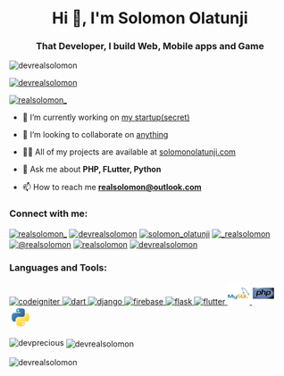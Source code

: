 <h1 align="center">Hi 👋, I'm Solomon Olatunji</h1>
<h3 align="center">That Developer, I build Web, Mobile apps and Game</h3>

<p align="left"> <img src="https://komarev.com/ghpvc/?username=devrealsolomon&label=Profile%20views&color=0e75b6&style=flat" alt="devrealsolomon" /> </p>

<p align="left"> <a href="https://github.com/ryo-ma/github-profile-trophy"><img src="https://github-profile-trophy.vercel.app/?username=devrealsolomon" alt="devrealsolomon" /></a> </p>

<p align="left"> <a href="https://twitter.com/_realsolomon_" target="blank"><img src="https://img.shields.io/twitter/follow/_realsolomon_?logo=twitter&style=for-the-badge" alt="realsolomon_" /></a> </p>

- 🔭 I’m currently working on [my startup(secret)](null)

- 👯 I’m looking to collaborate on [anything](null)

- 👨‍💻 All of my projects are available at [solomonolatunji.com](solomonolatunji.com)

- 💬 Ask me about **PHP, FLutter, Python**

- 📫 How to reach me **realsolomon@outlook.com**

<h3 align="left">Connect with me:</h3>
<p align="left">
<a href="https://twitter.com/_realsolomon" target="blank"><img align="center" src="https://raw.githubusercontent.com/rahuldkjain/github-profile-readme-generator/master/src/images/icons/Social/twitter.svg" alt="realsolomon_" height="30" width="40" /></a>
<a href="https://linkedin.com/in/realsolomon" target="blank"><img align="center" src="https://raw.githubusercontent.com/rahuldkjain/github-profile-readme-generator/master/src/images/icons/Social/linked-in-alt.svg" alt="devrealsolomon" height="30" width="40" /></a>
<a href="https://fb.com/devrealsolomon" target="blank"><img align="center" src="https://raw.githubusercontent.com/rahuldkjain/github-profile-readme-generator/master/src/images/icons/Social/facebook.svg" alt="solomon_olatunji" height="30" width="40" /></a>
<a href="https://instagram.com/_realsolomon_" target="blank"><img align="center" src="https://raw.githubusercontent.com/rahuldkjain/github-profile-readme-generator/master/src/images/icons/Social/instagram.svg" alt="_realsolomon" height="30" width="40" /></a>
<a href="https://hashnode.com/@realsolomon" target="blank"><img align="center" src="https://raw.githubusercontent.com/rahuldkjain/github-profile-readme-generator/master/src/images/icons/Social/hashnode.svg" alt="@realsolomon" height="30" width="40" /></a>
<a href="https://www.youtube.com/c/realsolomon" target="blank"><img align="center" src="https://raw.githubusercontent.com/rahuldkjain/github-profile-readme-generator/master/src/images/icons/Social/youtube.svg" alt="realsolomon" height="30" width="40" /></a>
<a href="https://www.hackerrank.com/realsolomon" target="blank"><img align="center" src="https://raw.githubusercontent.com/rahuldkjain/github-profile-readme-generator/master/src/images/icons/Social/hackerrank.svg" alt="devrealsolomon" height="30" width="40" /></a>
</p>

<h3 align="left">Languages and Tools:</h3>
<p align="left"> <a href="https://codeigniter.com" target="_blank" rel="noreferrer"> <img src="https://cdn.worldvectorlogo.com/logos/codeigniter.svg" alt="codeigniter" width="40" height="40"/> </a> <a href="https://dart.dev" target="_blank" rel="noreferrer"> <img src="https://www.vectorlogo.zone/logos/dartlang/dartlang-icon.svg" alt="dart" width="40" height="40"/> </a> <a href="https://www.djangoproject.com/" target="_blank" rel="noreferrer"> <img src="https://cdn.worldvectorlogo.com/logos/django.svg" alt="django" width="40" height="40"/> </a> <a href="https://firebase.google.com/" target="_blank" rel="noreferrer"> <img src="https://www.vectorlogo.zone/logos/firebase/firebase-icon.svg" alt="firebase" width="40" height="40"/> </a> <a href="https://flask.palletsprojects.com/" target="_blank" rel="noreferrer"> <img src="https://www.vectorlogo.zone/logos/pocoo_flask/pocoo_flask-icon.svg" alt="flask" width="40" height="40"/> </a> <a href="https://flutter.dev" target="_blank" rel="noreferrer"> <img src="https://www.vectorlogo.zone/logos/flutterio/flutterio-icon.svg" alt="flutter" width="40" height="40"/> </a> <a href="https://www.mysql.com/" target="_blank" rel="noreferrer"> <img src="https://raw.githubusercontent.com/devicons/devicon/master/icons/mysql/mysql-original-wordmark.svg" alt="mysql" width="40" height="40"/> </a> <a href="https://www.php.net" target="_blank" rel="noreferrer"> <img src="https://raw.githubusercontent.com/devicons/devicon/master/icons/php/php-original.svg" alt="php" width="40" height="40"/> </a> <a href="https://www.python.org" target="_blank" rel="noreferrer"> <img src="https://raw.githubusercontent.com/devicons/devicon/master/icons/python/python-original.svg" alt="python" width="40" height="40"/> </a> </p>

<p><img align="left" src="https://github-readme-stats.vercel.app/api/top-langs?username=devrealsolomon&show_icons=true&locale=en&layout=compact" alt="devprecious" /></p>

<p>&nbsp;<img align="center" src="https://github-readme-stats.vercel.app/api?username=devrealsolomon&show_icons=true&locale=en" alt="devrealsolomon" /></p>

<p><img align="center" src="https://github-readme-streak-stats.herokuapp.com/?user=devrealsolomon&" alt="devrealsolomon" /></p>
